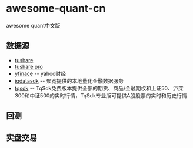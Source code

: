 # awesome-quant-cn
awesome quant中文版

## 数据源
* [tushare](http://tushare.org/) 
* [tushare pro](https://waditu.com/document/1?doc_id=131)
* [yfinace](https://github.com/ranaroussi/yfinance) -- yahoo财经
* [jqdatasdk](https://www.joinquant.com/help/api/help#name:JQData) -- 聚宽提供的本地量化金融数据服务
* [tqsdk](https://doc.shinnytech.com/tqsdk/latest/intro.html) -- TqSdk免费版本提供全部的期货、商品/金融期权和上证50、沪深300和中证500的实时行情，TqSdk专业版可提供A股股票的实时和历史行情


## 回测


## 实盘交易
